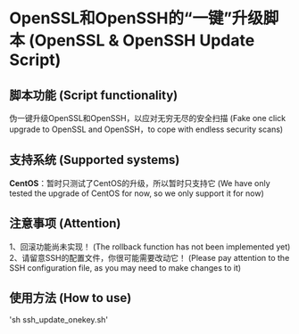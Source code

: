 # OpenSSL和OpenSSH的“一键”升级脚本 (OpenSSL & OpenSSH Update Script) 

## 脚本功能 (Script functionality)
伪一键升级OpenSSL和OpenSSH，以应对无穷无尽的安全扫描 (Fake one click upgrade to OpenSSL and OpenSSH，to cope with endless security scans)

## 支持系统 (Supported systems)
**CentOS**：暂时只测试了CentOS的升级，所以暂时只支持它 (We have only tested the upgrade of CentOS for now, so we only support it for now)

## 注意事项 (Attention)
1、回滚功能尚未实现！ (The rollback function has not been implemented yet)
2、请留意SSH的配置文件，你很可能需要改动它！ (Please pay attention to the SSH configuration file, as you may need to make changes to it)

## 使用方法 (How to use)
'sh ssh_update_onekey.sh'
